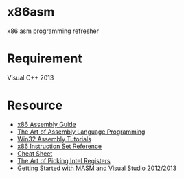 # x86asm
x86 asm programming refresher

# Requirement
Visual C++ 2013

# Resource
* [x86 Assembly Guide](http://www.cs.virginia.edu/~evans/cs216/guides/x86.html)
* [The Art of Assembly Language Programming](http://www.plantation-productions.com/Webster/)
* [Win32 Assembly Tutorials](http://win32assembly.programminghorizon.com/tutorials.html)
* [x86 Instruction Set Reference](http://x86.renejeschke.de/)
* [Cheat Sheet](http://www.jegerlehner.ch/intel/IntelCodeTable.pdf)
* [The Art of Picking Intel Registers](http://www.swansontec.com/sregisters.html)
* [Getting Started with MASM and Visual Studio 2012/2013](http://kipirvine.com/asm/gettingStartedVS2013/index.htm)
